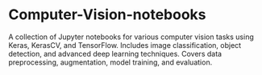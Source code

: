 # Computer-Vision-notebooks
A collection of Jupyter notebooks for various computer vision tasks using Keras, KerasCV, and TensorFlow. Includes image classification, object detection, and advanced deep learning techniques. Covers data preprocessing, augmentation, model training, and evaluation.
